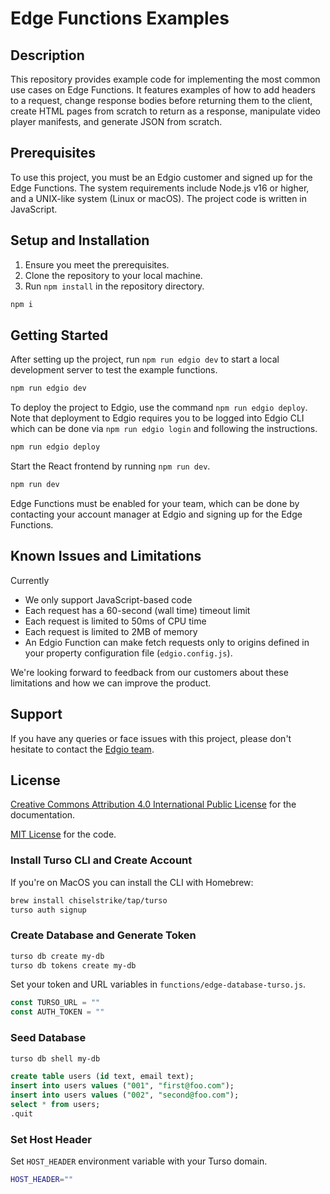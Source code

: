 # Edge Functions Examples

## Description

This repository provides example code for implementing the most common use cases on Edge Functions. It features examples of how to add headers to a request, change response bodies before returning them to the client, create HTML pages from scratch to return as a response, manipulate video player manifests, and generate JSON from scratch.

## Prerequisites

To use this project, you must be an Edgio customer and signed up for the Edge Functions. The system requirements include Node.js v16 or higher, and a UNIX-like system (Linux or macOS). The project code is written in JavaScript.

## Setup and Installation

1. Ensure you meet the prerequisites.
2. Clone the repository to your local machine.
3. Run `npm install` in the repository directory.

```bash
npm i
```

## Getting Started

After setting up the project, run `npm run edgio dev` to start a local development server to test the example functions.

```bash
npm run edgio dev
```

To deploy the project to Edgio, use the command `npm run edgio deploy`. Note that deployment to Edgio requires you to be logged into Edgio CLI which can be done via `npm run edgio login` and following the instructions.

```bash
npm run edgio deploy
```

Start the React frontend by running `npm run dev`.

```bash
npm run dev
```

Edge Functions must be enabled for your team, which can be done by contacting your account manager at Edgio and signing up for the Edge Functions.

## Known Issues and Limitations

Currently

* We only support JavaScript-based code
* Each request has a 60-second (wall time) timeout limit
* Each request is limited to 50ms of CPU time
* Each request is limited to 2MB of memory
* An Edgio Function can make fetch requests only to origins defined in your property configuration
  file (`edgio.config.js`).

We're looking forward to feedback from our customers about these limitations and how we can improve the product.

## Support

If you have any queries or face issues with this project, please don't hesitate to contact
the [Edgio team](https://edg.io/contact-support/).

## License

[Creative Commons Attribution 4.0 International Public License](LICENSE-CONTENT) for the documentation.

[MIT License](LICENSE-CODE) for the code.

### Install Turso CLI and Create Account

If you're on MacOS you can install the CLI with Homebrew:

```bash
brew install chiselstrike/tap/turso
turso auth signup
```

### Create Database and Generate Token

```bash
turso db create my-db
turso db tokens create my-db
```

Set your token and URL variables in `functions/edge-database-turso.js`.

```js
const TURSO_URL = ""
const AUTH_TOKEN = ""
```

### Seed Database

```bash
turso db shell my-db
```

```sql
create table users (id text, email text);
insert into users values ("001", "first@foo.com");
insert into users values ("002", "second@foo.com");
select * from users;
.quit
```

### Set Host Header

Set `HOST_HEADER` environment variable with your Turso domain.

```bash
HOST_HEADER=""
```